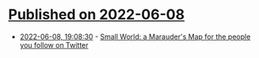 # [Published on 2022-06-08](index.md)

* [2022-06-08, 19:08:30](https://news.ycombinator.com/item?id=31672456) - [Small World: a Marauder's Map for the people you follow on Twitter](https://smallworld.kiwi)
